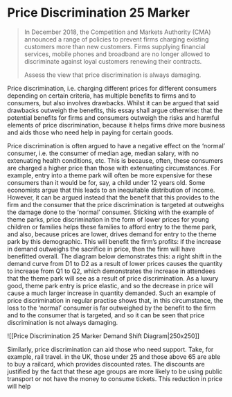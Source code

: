 # Price Discrimination 25 Marker


> In December 2018, the Competition and Markets Authority (CMA) announced a range of policies
> to prevent firms charging existing customers more than new customers. Firms supplying financial
> services, mobile phones and broadband are no longer allowed to discriminate against loyal
> customers renewing their contracts.
> 
> Assess the view that price discrimination is always damaging.

Price discrimination, i.e. charging different prices for different consumers depending on certain criteria, has multiple benefits to firms and to consumers, but also involves drawbacks. Whilst it can be argued that said drawbacks outweigh the benefits, this essay shall argue otherwise: that the potential benefits for firms and consumers outweigh the risks and harmful elements of price discrimination, because it helps firms drive more business and aids those who need help in paying for certain goods.

Price discrimination is often argued to have a negative effect on the ‘normal’ consumer, i.e. the consumer of median age, median salary, with no extenuating health conditions, etc. This is because, often, these consumers are charged a higher price than those with extenuating circumstances. For example, entry into a theme park will often be more expensive for these consumers than it would be for, say, a child under 12 years old. Some economists argue that this leads to an inequitable distribution of income. However, it can be argued instead that the benefit that this provides to the firm and the consumer that the price discrimination is targeted at outweighs the damage done to the ‘normal’ consumer. Sticking with the example of theme parks, price discrimination in the form of lower prices for young children or families helps these families to afford entry to the theme park, and also, because prices are lower, drives demand for entry to the theme park by this demographic. This will benefit the firm’s profits: if the increase in demand outweighs the sacrifice in price, then the firm will have benefitted overall. The diagram below demonstrates this: a right shift in the demand curve from D1 to D2 as a result of lower prices causes the quantity to increase from Q1 to Q2, which demonstrates the increase in attendees that the theme park will see as a result of price discrimination. As a luxury good, theme park entry is price elastic, and so the decrease in price will cause a much larger increase in quantity demanded. Such an example of price discrimination in regular practise shows that, in this circumstance, the loss to the ‘normal’ consumer is far outweighed by the benefit to the firm and to the consumer that is targeted, and so it can be seen that price discrimination is not always damaging.

![[Price Discrimination 25 Marker Demand Shift Diagram|250x250]]

Similarly, price discrimination can aid those who need support. Take, for example, rail travel. in the UK, those under 25 and those above 65 are able to buy a railcard, which provides discounted rates. The discounts are justified by the fact that these age groups are more likely to be using public transport or not have the money to consume tickets. This reduction in price will help 
